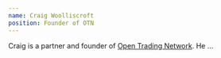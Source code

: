 ```yaml
---
name: Craig Woolliscroft
position: Founder of OTN
---
```

Craig is a partner and founder of [Open Trading Network](https://opentrading.net). He ...